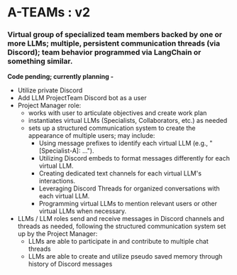 # A-TEAMs : v2

### Virtual group of specialized team members backed by one or more LLMs; multiple, persistent communication threads (via Discord); team behavior programmed via LangChain or something similar.

**Code pending; currently planning -**

- Utilize private Discord
- Add LLM ProjectTeam Discord bot as a user
- Project Manager role:
  - works with user to articulate objectives and create work plan
  - instantiates virtual LLMs (Specialists, Collaborators, etc.) as needed
  - sets up a structured communication system to create the appearance of multiple users; may include:
    - Using message prefixes to identify each virtual LLM (e.g., "[Specialist-A]: ...").
    - Utilizing Discord embeds to format messages differently for each virtual LLM.
    - Creating dedicated text channels for each virtual LLM's interactions.
    - Leveraging Discord Threads for organized conversations with each virtual LLM.
    - Programming virtual LLMs to mention relevant users or other virtual LLMs when necessary.
- LLMs / LLM roles send and receive messages in Discord channels and threads as needed, following the structured communication system set up by the Project Manager:
  - LLMs are able to participate in and contribute to multiple chat threads
  - LLMs are able to create and utilize pseudo saved memory through history of Discord messages